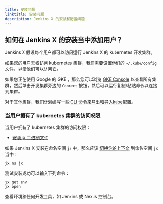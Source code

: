 ```yaml
---
title: 安装问题
linktitle: 安装问题
description: Jenkins X 的安装和配置问题
---
```


## 如何在 Jenkins X 的安装当中添加用户？

Jenkins X 假设每个用户都可以访问运行 Jenkins X 的 kubernetes 开发集群。

如果您的用户无权访问 kubernetes 集群，我们需要设置他们的 `~/.kube/config` 文件，以便他们可以访问它。

如果您正在使用 Google 的 GKE ，那么您可以浏览 [GKE Console](https://console.cloud.google.com) 以查看所有集群，然后单击开发集群旁边的 `Connect` 按钮，然后可以运行复制/粘贴命令以连接到集群。

对于其他集群，我们计划编写一些 [CLI 命令来导出和导入kube配置](https://github.com/jenkins-x/jx/issues/1406)。

### 当用户拥有了 kubernetes 集群的访问权限

当用户拥有了 kubernetes 集群的访问权限：

* [安装 jx 二进制文件](/zh/getting-started/install/)

如果 Jenkins X 安装在命名空间 `jx` 中，那么应该 [切换你的上下文](/zh/developing/kube-context/) 到命名空间 `jx` 当中：

    jx ns jx

测试安装成功可以输入下列命令：

    jx get env
    jx open

查看环境和任何开发工具，如 Jenkins 或 Nexus 控制台。

